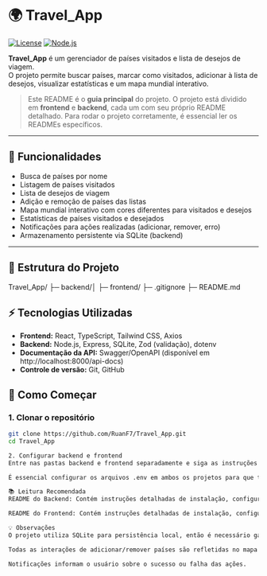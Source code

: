 # 🌍 Travel_App

[![License](https://img.shields.io/badge/license-MIT-green)](LICENSE)
[![Node.js](https://img.shields.io/badge/Node.js-18+-green)](https://nodejs.org/)

**Travel_App** é um gerenciador de países visitados e lista de desejos de viagem.  
O projeto permite buscar países, marcar como visitados, adicionar à lista de desejos, visualizar estatísticas e um mapa mundial interativo.

> Este README é o **guia principal** do projeto. O projeto está dividido em **frontend** e **backend**, cada um com seu próprio README detalhado. Para rodar o projeto corretamente, é essencial ler os READMEs específicos.

---

## 🔹 Funcionalidades

- Busca de países por nome
- Listagem de países visitados
- Lista de desejos de viagem
- Adição e remoção de países das listas
- Mapa mundial interativo com cores diferentes para visitados e desejos
- Estatísticas de países visitados e desejados
- Notificações para ações realizadas (adicionar, remover, erro)
- Armazenamento persistente via SQLite (backend)

---

## 📁 Estrutura do Projeto

Travel_App/
├─ backend/│ 
├─ frontend/
├─ .gitignore
├─ README.md



## ⚡ Tecnologias Utilizadas

- **Frontend:** React, TypeScript, Tailwind CSS, Axios
- **Backend:** Node.js, Express, SQLite, Zod (validação), dotenv
- **Documentação da API:** Swagger/OpenAPI (disponível em http://localhost:8000/api-docs)
- **Controle de versão:** Git, GitHub

## 🚀 Como Começar

### 1. Clonar o repositório
```bash
git clone https://github.com/RuanF7/Travel_App.git
cd Travel_App

2. Configurar backend e frontend
Entre nas pastas backend e frontend separadamente e siga as instruções dos READMEs específicos.

É essencial configurar os arquivos .env em ambos os projetos para que tudo funcione corretamente.

📚 Leitura Recomendada
README do Backend: Contém instruções detalhadas de instalação, configuração, banco de dados, rotas da API, variáveis de ambiente e como rodar o servidor.

README do Frontend: Contém instruções detalhadas de instalação, configuração, variáveis de ambiente, execução da aplicação e uso dos componentes principais.

💡 Observações
O projeto utiliza SQLite para persistência local, então é necessário garantir que o banco de dados seja criado corretamente (o backend cria automaticamente se não existir).

Todas as interações de adicionar/remover países são refletidas no mapa mundial e nas estatísticas em tempo real.

Notificações informam o usuário sobre o sucesso ou falha das ações.